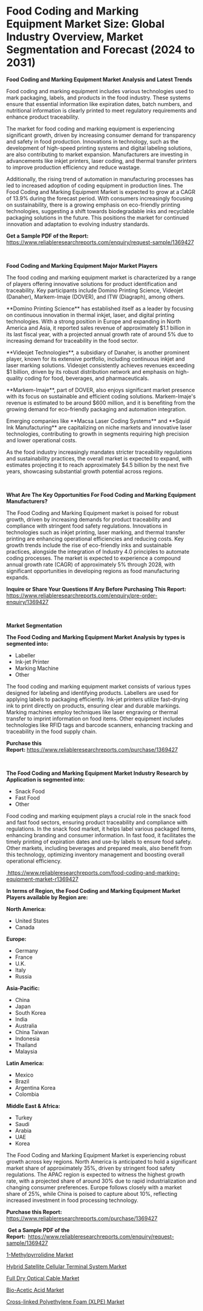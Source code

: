 <p><h1>Food Coding and Marking Equipment Market Size: Global Industry Overview, Market Segmentation and Forecast (2024 to 2031)</h1></p><p><strong>Food Coding and Marking Equipment Market Analysis and Latest Trends</strong></p>
<p><p>Food coding and marking equipment includes various technologies used to mark packaging, labels, and products in the food industry. These systems ensure that essential information like expiration dates, batch numbers, and nutritional information is clearly printed to meet regulatory requirements and enhance product traceability.</p><p>The market for food coding and marking equipment is experiencing significant growth, driven by increasing consumer demand for transparency and safety in food production. Innovations in technology, such as the development of high-speed printing systems and digital labeling solutions, are also contributing to market expansion. Manufacturers are investing in advancements like inkjet printers, laser coding, and thermal transfer printers to improve production efficiency and reduce wastage.</p><p>Additionally, the rising trend of automation in manufacturing processes has led to increased adoption of coding equipment in production lines. The Food Coding and Marking Equipment Market is expected to grow at a CAGR of 13.9% during the forecast period. With consumers increasingly focusing on sustainability, there is a growing emphasis on eco-friendly printing technologies, suggesting a shift towards biodegradable inks and recyclable packaging solutions in the future. This positions the market for continued innovation and adaptation to evolving industry standards.</p></p>
<p><strong>Get a Sample PDF of the Report:&nbsp;</strong> <a href="https://www.reliableresearchreports.com/enquiry/request-sample/1369427?utm_campaign=10&utm_medium=2&utm_source=Github&utm_content=ia&utm_term=11102024&utm_id=food-coding-and-marking-equipment">https://www.reliableresearchreports.com/enquiry/request-sample/1369427</a></p>
<p>&nbsp;</p>
<p><strong>Food Coding and Marking Equipment Major Market Players</strong></p>
<p><p>The food coding and marking equipment market is characterized by a range of players offering innovative solutions for product identification and traceability. Key participants include Domino Printing Science, Videojet (Danaher), Markem-Imaje (DOVER), and ITW (Diagraph), among others. </p><p>**Domino Printing Science** has established itself as a leader by focusing on continuous innovation in thermal inkjet, laser, and digital printing technologies. With a strong position in Europe and expanding in North America and Asia, it reported sales revenue of approximately $1.1 billion in its last fiscal year, with a projected annual growth rate of around 5% due to increasing demand for traceability in the food sector.</p><p>**Videojet Technologies**, a subsidiary of Danaher, is another prominent player, known for its extensive portfolio, including continuous inkjet and laser marking solutions. Videojet consistently achieves revenues exceeding $1 billion, driven by its robust distribution network and emphasis on high-quality coding for food, beverages, and pharmaceuticals. </p><p>**Markem-Imaje**, part of DOVER, also enjoys significant market presence with its focus on sustainable and efficient coding solutions. Markem-Imaje's revenue is estimated to be around $600 million, and it is benefiting from the growing demand for eco-friendly packaging and automation integration.</p><p>Emerging companies like **Macsa Laser Coding Systems** and **Squid Ink Manufacturing** are capitalizing on niche markets and innovative laser technologies, contributing to growth in segments requiring high precision and lower operational costs.</p><p>As the food industry increasingly mandates stricter traceability regulations and sustainability practices, the overall market is expected to expand, with estimates projecting it to reach approximately $4.5 billion by the next five years, showcasing substantial growth potential across regions.</p></p>
<p>&nbsp;</p>
<p><strong>What Are The Key Opportunities For Food Coding and Marking Equipment Manufacturers?</strong></p>
<p><p>The Food Coding and Marking Equipment market is poised for robust growth, driven by increasing demands for product traceability and compliance with stringent food safety regulations. Innovations in technologies such as inkjet printing, laser marking, and thermal transfer printing are enhancing operational efficiencies and reducing costs. Key growth trends include the rise of eco-friendly inks and sustainable practices, alongside the integration of Industry 4.0 principles to automate coding processes. The market is expected to experience a compound annual growth rate (CAGR) of approximately 5% through 2028, with significant opportunities in developing regions as food manufacturing expands.</p></p>
<p><strong>Inquire or Share Your Questions If Any Before Purchasing This Report:</strong> <a href="https://www.reliableresearchreports.com/enquiry/pre-order-enquiry/1369427?utm_campaign=10&utm_medium=2&utm_source=Github&utm_content=ia&utm_term=11102024&utm_id=food-coding-and-marking-equipment">https://www.reliableresearchreports.com/enquiry/pre-order-enquiry/1369427</a></p>
<p>&nbsp;</p>
<p><strong>Market Segmentation</strong></p>
<p><strong>The Food Coding and Marking Equipment Market Analysis by types is segmented into:</strong></p>
<p><ul><li>Labeller</li><li>Ink-jet Printer</li><li>Marking Machine</li><li>Other</li></ul></p>
<p><p>The food coding and marking equipment market consists of various types designed for labeling and identifying products. Labellers are used for applying labels to packaging efficiently. Ink-jet printers utilize fast-drying ink to print directly on products, ensuring clear and durable markings. Marking machines employ techniques like laser engraving or thermal transfer to imprint information on food items. Other equipment includes technologies like RFID tags and barcode scanners, enhancing tracking and traceability in the food supply chain.</p></p>
<p><strong>Purchase this Report:&nbsp;</strong><a href="https://www.reliableresearchreports.com/purchase/1369427?utm_campaign=10&utm_medium=2&utm_source=Github&utm_content=ia&utm_term=11102024&utm_id=food-coding-and-marking-equipment">https://www.reliableresearchreports.com/purchase/1369427</a></p>
<p>&nbsp;</p>
<p><strong>The Food Coding and Marking Equipment Market Industry Research by Application is segmented into:</strong></p>
<p><ul><li>Snack Food</li><li>Fast Food</li><li>Other</li></ul></p>
<p><p>Food coding and marking equipment plays a crucial role in the snack food and fast food sectors, ensuring product traceability and compliance with regulations. In the snack food market, it helps label various packaged items, enhancing branding and consumer information. In fast food, it facilitates the timely printing of expiration dates and use-by labels to ensure food safety. Other markets, including beverages and prepared meals, also benefit from this technology, optimizing inventory management and boosting overall operational efficiency.</p></p>
<p><a href="https://www.reliableresearchreports.com/food-coding-and-marking-equipment-market-r1369427?utm_campaign=10&utm_medium=2&utm_source=Github&utm_content=ia&utm_term=11102024&utm_id=food-coding-and-marking-equipment">&nbsp;https://www.reliableresearchreports.com/food-coding-and-marking-equipment-market-r1369427</a></p>
<p><strong>In terms of Region, the Food Coding and Marking Equipment Market Players available by Region are:</strong></p>
<p>
    <p> <strong> North America: </strong>
        <ul>
            <li>United States</li>
            <li>Canada</li>
        </ul>
        </p> 
    <p> <strong> Europe: </strong>
        <ul>
            <li>Germany</li>
            <li>France</li>
            <li>U.K.</li>
            <li>Italy</li>
            <li>Russia</li>
        </ul>
        </p> 
    <p> <strong> Asia-Pacific: </strong>
        <ul>
            <li>China</li>
            <li>Japan</li>
            <li>South Korea</li>
            <li>India</li>
            <li>Australia</li>
            <li>China Taiwan</li>
            <li>Indonesia</li>
            <li>Thailand</li>
            <li>Malaysia</li>
        </ul>
        </p> 
    <p> <strong> Latin America: </strong>
        <ul>
            <li>Mexico</li>
            <li>Brazil</li>
            <li>Argentina Korea</li>
            <li>Colombia</li>
        </ul>
        </p> 
    <p> <strong> Middle East & Africa: </strong>
        <ul>
            <li>Turkey</li>
            <li>Saudi</li>
            <li>Arabia</li>
            <li>UAE</li>
            <li>Korea</li>
        </ul>
    </p>
    </p>
<p><p>The Food Coding and Marking Equipment Market is experiencing robust growth across key regions. North America is anticipated to hold a significant market share of approximately 35%, driven by stringent food safety regulations. The APAC region is expected to witness the highest growth rate, with a projected share of around 30% due to rapid industrialization and changing consumer preferences. Europe follows closely with a market share of 25%, while China is poised to capture about 10%, reflecting increased investment in food processing technology.</p></p>
<p><strong>Purchase this Report: </strong><a href="https://www.reliableresearchreports.com/purchase/1369427?utm_campaign=10&utm_medium=2&utm_source=Github&utm_content=ia&utm_term=11102024&utm_id=food-coding-and-marking-equipment">https://www.reliableresearchreports.com/purchase/1369427</a></p>
<p>&nbsp;<strong>Get a Sample PDF of the Report:&nbsp;&nbsp;</strong><a href="https://www.reliableresearchreports.com/enquiry/request-sample/1369427?utm_campaign=10&utm_medium=2&utm_source=Github&utm_content=ia&utm_term=11102024&utm_id=food-coding-and-marking-equipment">https://www.reliableresearchreports.com/enquiry/request-sample/1369427</a></p>
<p><strong></strong></p>
<p><p><a href="https://www.linkedin.com/pulse/global-1-methylpyrrolidine-market-sector2024-2031-metrics-smvkc?utm_campaign=10&utm_medium=2&utm_source=Github&utm_content=ia&utm_term=11102024&utm_id=food-coding-and-marking-equipment">1-Methylpyrrolidine Market</a></p><p><a href="https://issuu.com/reportprime-2/docs/hybrid-satellite-cellular-terminal-_784a152aff302d?utm_campaign=10&utm_medium=2&utm_source=Github&utm_content=ia&utm_term=11102024&utm_id=food-coding-and-marking-equipment">Hybrid Satellite Cellular Terminal System Market</a></p><p><a href="https://issuu.com/reportprime-2/docs/full-dry-optical-cable-market-size-_b608d75d646512?utm_campaign=10&utm_medium=2&utm_source=Github&utm_content=ia&utm_term=11102024&utm_id=food-coding-and-marking-equipment">Full Dry Optical Cable Market</a></p><p><a href="https://www.linkedin.com/pulse/global-bio-acetic-acid-industry-analysis-share-growth-trends-obnsc?utm_campaign=10&utm_medium=2&utm_source=Github&utm_content=ia&utm_term=11102024&utm_id=food-coding-and-marking-equipment">Bio-Acetic Acid Market</a></p><p><a href="https://www.linkedin.com/pulse/emerging-opportunities-challenges-global-cross-linked-polyethylene-te96c?utm_campaign=10&utm_medium=2&utm_source=Github&utm_content=ia&utm_term=11102024&utm_id=food-coding-and-marking-equipment">Cross-linked Polyethylene Foam (XLPE) Market</a></p></p>
